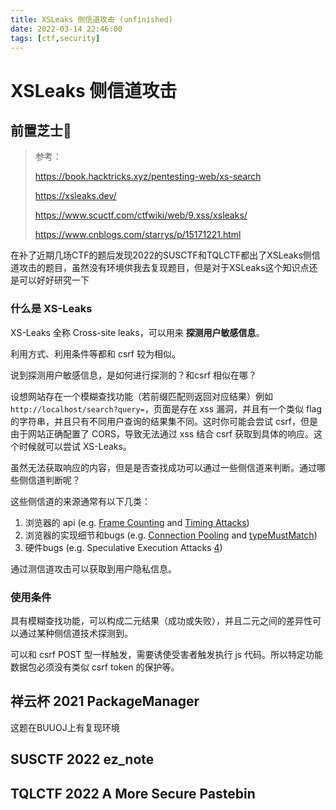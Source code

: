 ```yaml
---
title: XSLeaks 侧信道攻击 (unfinished)
date: 2022-03-14 22:46:00
tags: [ctf,security]
---
```


# XSLeaks 侧信道攻击

## 前置芝士🧀

>
>
>参考：
>
>https://book.hacktricks.xyz/pentesting-web/xs-search
>
>https://xsleaks.dev/
>
>https://www.scuctf.com/ctfwiki/web/9.xss/xsleaks/
>
>https://www.cnblogs.com/starrys/p/15171221.html

在补了近期几场CTF的题后发现2022的SUSCTF和TQLCTF都出了XSLeaks侧信道攻击的题目，虽然没有环境供我去复现题目，但是对于XSLeaks这个知识点还是可以好好研究一下

### 什么是 XS-Leaks

XS-Leaks 全称 Cross-site leaks，可以用来 **探测用户敏感信息**。

利用方式、利用条件等都和 csrf 较为相似。

说到探测用户敏感信息，是如何进行探测的？和csrf 相似在哪？

设想网站存在一个模糊查找功能（若前缀匹配则返回对应结果）例如 `http://localhost/search?query=`，页面是存在 xss 漏洞，并且有一个类似 flag 的字符串，并且只有不同用户查询的结果集不同。这时你可能会尝试 csrf，但是由于网站正确配置了 CORS，导致无法通过 xss 结合 csrf 获取到具体的响应。这个时候就可以尝试 XS-Leaks。

虽然无法获取响应的内容，但是是否查找成功可以通过一些侧信道来判断。通过哪些侧信道判断呢？

这些侧信道的来源通常有以下几类：

1. 浏览器的 api (e.g. [Frame Counting](https://xsleaks.dev/docs/attacks/frame-counting/) and [Timing Attacks](https://xsleaks.dev/docs/attacks/timing-attacks/))
2. 浏览器的实现细节和bugs (e.g. [Connection Pooling](https://xsleaks.dev/docs/attacks/timing-attacks/connection-pool/) and [typeMustMatch](https://xsleaks.dev/docs/attacks/historical/content-type/#typemustmatch))
3. 硬件bugs (e.g. Speculative Execution Attacks [4](https://xsleaks.dev/#fn:4))

通过测信道攻击可以获取到用户隐私信息。

### 使用条件

具有模糊查找功能，可以构成二元结果（成功或失败），并且二元之间的差异性可以通过某种侧信道技术探测到。

可以和 csrf POST 型一样触发，需要诱使受害者触发执行 js 代码。所以特定功能数据包必须没有类似 csrf token 的保护等。

## 祥云杯 2021 PackageManager

这题在BUUOJ上有复现环境



## SUSCTF 2022 ez_note



## TQLCTF 2022 A More Secure Pastebin

